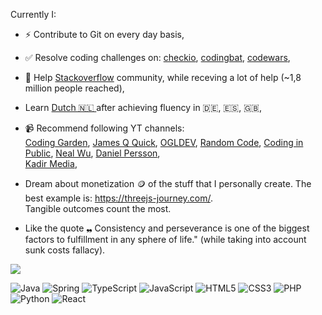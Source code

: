 
Currently I: 
- ⚡ Contribute to Git on every day basis, 
- ✅ Resolve coding challenges on: <a href="https://checkio.org/"> checkio</a>, <a href="https://codingbat.com/java">codingbat</a>, <a href="https://www.codewars.com/">codewars</a>, 
- 💬 Help <a href="https://stackoverflow.com/users/6807182/jacobtheknitter">Stackoverflow</a> community, while receving a lot of help (~1,8 million people reached),
- Learn <a href="https://www.duolingo.com/profile/Jacob_02"> Dutch 🇳🇱 </a> after achieving fluency in 🇩🇪, 🇪🇸, 🇬🇧,
- 📹 Recommend following YT channels: <br>
<a href="https://www.youtube.com/c/CodingGarden">Coding Garden</a>,
<a href="https://www.youtube.com/c/JamesQQuick">James Q Quick</a>,
<a href="https://www.youtube.com/c/OGLDEV">OGLDEV</a>, 
<a href="https://www.youtube.com/channel/UCyjEXAHK8xfRmlnkat2ympQ">Random Code</a>,
<a href="https://www.youtube.com/c/CodinginPublic">Coding in Public</a>, 
<a href="https://www.youtube.com/c/NealWuProgramming">Neal Wu</a>,
<a href="https://www.youtube.com/c/DanielPersson">Daniel Persson</a>,  
<a href="https://www.youtube.com/c/KadirMedia/">Kadir Media</a>, 

- Dream about monetization 🪙 of the stuff that I personally create. The best example is: https://threejs-journey.com/. <br> Tangible outcomes count the most.   

- Like the quote ❠ Consistency and perseverance is one of the biggest factors to fulfillment in any sphere of life." (while taking into account sunk costs fallacy).

![](https://komarev.com/ghpvc/?username=knitterJ&color=green)


![Java](https://img.shields.io/badge/java-%23ED8B00.svg?style=for-the-badge&logo=java&logoColor=white)
![Spring](https://img.shields.io/badge/spring-%236DB33F.svg?style=for-the-badge&logo=spring&logoColor=white)
![TypeScript](https://img.shields.io/badge/typescript-%23007ACC.svg?style=for-the-badge&logo=typescript&logoColor=white)
![JavaScript](https://img.shields.io/badge/javascript-%23323330.svg?style=for-the-badge&logo=javascript&logoColor=%23F7DF1E)
![HTML5](https://img.shields.io/badge/html5-%23E34F26.svg?style=for-the-badge&logo=html5&logoColor=white)
![CSS3](https://img.shields.io/badge/css3-%231572B6.svg?style=for-the-badge&logo=css3&logoColor=white)
![PHP](https://img.shields.io/badge/php-%23777BB4.svg?style=for-the-badge&logo=php&logoColor=white)
![Python](https://img.shields.io/badge/python-3670A0?style=for-the-badge&logo=python&logoColor=ffdd54)
![React](https://img.shields.io/badge/React-%2320232a.svg?logo=react&logoColor=%2361DAFB)


<!--
### Hi there 👋
**knitterJ/knitterJ** is a ✨ _special_ ✨ repository because its `README.md` (this file) appears on your GitHub profile.

Here are some ideas to get you started:

- 🔭 I’m currently working on ...
- 🌱 I’m currently learning ...
- 👯 I’m looking to collaborate on ...
- 🤔 I’m looking for help with ...
- 💬 Ask me about ...
- 📫 How to reach me: ...
- 😄 Pronouns: ...
- ⚡ Fun fact: ...
-->
